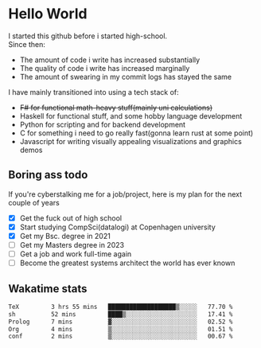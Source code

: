 # Hello World

I started this github before i started high-school.  
Since then:
- The amount of code i write has increased substantially
- The quality of code i write has increased marginally
- The amount of swearing in my commit logs has stayed the same

I have mainly transitioned into using a tech stack of:
- ~~F# for functional math-heavy stuff(mainly uni calculations)~~
- Haskell for functional stuff, and some hobby language development
- Python for scripting and for backend development
- C for something i need to go really fast(gonna learn rust at some point)
- Javascript for writing visually appealing visualizations and graphics demos

## Boring ass todo
If you're cyberstalking me for a job/project, here is my plan for the next couple of years
- [x] Get the fuck out of high school
- [x] Start studying CompSci(datalogi) at Copenhagen university
- [x] Get my Bsc. degree in 2021
- [ ] Get my Masters degree in 2023
- [ ] Get a job and work full-time again
- [ ] Become the greatest systems architect the world has ever known

## Wakatime stats
<!--START_SECTION:waka-->

```txt
TeX         3 hrs 55 mins   ███████████████████▒░░░░░   77.70 %
sh          52 mins         ████▒░░░░░░░░░░░░░░░░░░░░   17.41 %
Prolog      7 mins          ▓░░░░░░░░░░░░░░░░░░░░░░░░   02.52 %
Org         4 mins          ▒░░░░░░░░░░░░░░░░░░░░░░░░   01.51 %
conf        2 mins          ▒░░░░░░░░░░░░░░░░░░░░░░░░   00.67 %
```

<!--END_SECTION:waka-->
